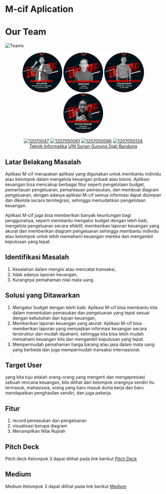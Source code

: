# M-cif Aplication
# Our Team
![Teams](https://img.shields.io/badge/Our%20Team-Team%203-blue)
<div align='center'>

<img src="img/agus.png" width="128"/>
<img src="img/mail.png" width="128"/>
<img src="img/alwy.png" width="128"/>
<img src="img/gani.png" width="128"/>

<br>

[![12070047](https://img.shields.io/badge/047-Ihlam%20R.%20Agustin-blue)](https://github.com/iragustin) [![1207050061](https://img.shields.io/badge/061-Mail.%20Nurrohman-blue)](https://github.com/MailNrI) [![1207050066](https://img.shields.io/badge/066-M.%20Alwy%20Solehudin-blue)](https://github.com/Alwyal) [![1207050134](https://img.shields.io/badge/134-Muhamad%20Gani%20F.%20R.-blue)](https://github.com/GaniFatur)
  <br> [Teknik Informatika](http://if.uinsgd.ac.id/) [UIN Sunan Gunung Djati Bandung](https://uinsgd.ac.id/) 

</div>

## Latar Belakang Masalah
Aplikasi M-cif merupakan aplikasi yang digunakan untuk membantu individu atau kelompok dalam mengelola keuangan pribadi atau bisnis. Aplikasi keuangan bisa mencakup berbagai fitur seperti pengelolaan budget, pemantauan pengeluaran, pemantauan pemasukan, dan membuat diagram pengeluaran, dengan adanya aplikasi M-cif semua informasi dapat disimpan dan dikelola secara terintegrasi, sehingga memudahkan pengelolaan keuangan.

Aplikasi M-cif juga bisa memberikan banyak keuntungan bagi penggunanya, seperti membantu mengatur budget dengan lebih baik, mengelola pengeluaran secara efektif, memberikan laporan keuangan yang akurat dan memberikan diagram pengeluaran sehingga membantu individu atau kelompok untuk lebih memahami keuangan mereka dan mengambil keputusan yang tepat.

## Identifikasi Masalah
1. Kesalahan dalam mengisi atau mencatat transaksi,
2. tidak adanya laporan keuangan,
3. Kurangnya pemahaman nilai mata uang.


## Solusi yang Ditawarkan 
1. Mengatur budget dengan lebih baik: Aplikasi M-cif bisa membantu kita dalam menentukan pemasukan dan pengeluaran yang tepat sesuai dengan kebutuhan dan tujuan keuangan,
2. Memberikan laporan keuangan yang akurat: Aplikasi M-cif bisa memberikan laporan yang menyajikan informasi keuangan secara terstruktur dan mudah dipahami, sehingga kita bisa lebih mudah memahami keuangan kita dan mengambil keputusan yang tepat.
3. Mempermudah pemahaman harga barang atau jasa dalam mata uang yang berbeda dan juga mempermudah transaksi internasional.
## Target User
yang kita tuju adalah orang-orang yang mengerti dan mengapresiasi sebuah rencana keuangan, bila dilihat dari kelompok orangnya sendiri itu termasuk, mahasiswa, orang yang baru masuk dunia kerja dan baru mendapatkan penghasilan sendiri, dan juga pekerja.

## Fitur
1. record pemasukan dan pengeluaran
2. visualisasi berupa diagram
3. Menampilkan Nilai Rupiah

## Pitch Deck
Pitch deck Kelompok 3 dapat dilihat pada link berikut [Pitch Deck](https://pitch.com/public/c4c6de3c-c0ca-42fa-be5f-0f1525303888/5b3e8e57-f18b-4cf8-aa45-919f3295d2d4)

## Medium
Medium Kelompok 3 dapat dilihat pada link berikut [Medium](https://medium.com/@1207050066/m-cif-application-dc9ae7efecf1)
